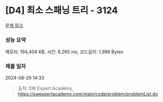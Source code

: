 # [D4] 최소 스패닝 트리 - 3124 

[문제 링크](https://swexpertacademy.com/main/code/problem/problemDetail.do?contestProbId=AV_mSnmKUckDFAWb) 

### 성능 요약

메모리: 194,404 KB, 시간: 6,265 ms, 코드길이: 1,996 Bytes

### 제출 일자

2024-08-29 14:33



> 출처: SW Expert Academy, https://swexpertacademy.com/main/code/problem/problemList.do